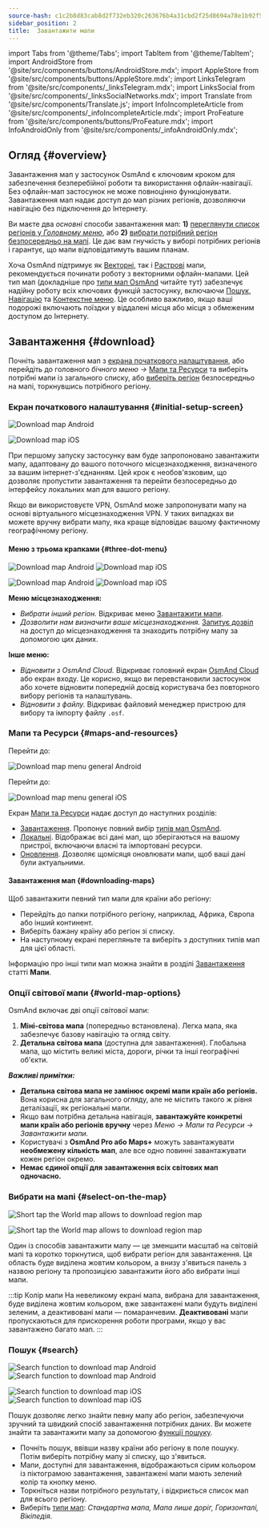 ```yaml
---
source-hash: c1c2b8d83cab8d2f732eb320c263676b4a31cbd2f25d8694a78e1b92f5393c9d
sidebar_position: 2
title:  Завантажити мапи
---
```

import Tabs from '@theme/Tabs';
import TabItem from '@theme/TabItem';
import AndroidStore from '@site/src/components/buttons/AndroidStore.mdx';
import AppleStore from '@site/src/components/buttons/AppleStore.mdx';
import LinksTelegram from '@site/src/components/_linksTelegram.mdx';
import LinksSocial from '@site/src/components/_linksSocialNetworks.mdx';
import Translate from '@site/src/components/Translate.js';
import InfoIncompleteArticle from '@site/src/components/_infoIncompleteArticle.mdx';
import ProFeature from '@site/src/components/buttons/ProFeature.mdx';
import InfoAndroidOnly from '@site/src/components/_infoAndroidOnly.mdx';




## Огляд {#overview}

Завантаження мап у застосунок OsmAnd є ключовим кроком для забезпечення безперебійної роботи та використання офлайн-навігації. Без офлайн-мап застосунок не може повноцінно функціонувати. Завантаження мап надає доступ до мап різних регіонів, дозволяючи навігацію без підключення до Інтернету.

Ви маєте два *основні* способи завантаження мап: **1)** [переглянути список регіонів у *Головному меню*](#maps-and-resources), або **2)** [вибрати потрібний регіон безпосередньо на мапі](#select-on-the-map). Це дає вам гнучкість у виборі потрібних регіонів і гарантує, що мапи відповідатимуть вашим планам.

Хоча OsmAnd підтримує як [Векторні](../map/vector-maps.md), так і [Растрові](../map/raster-maps.md) мапи, рекомендується починати роботу з векторними офлайн-мапами. Цей тип мап (докладніше про [типи мап OsmAnd](../personal/maps-resources.md#map-types) читайте тут) забезпечує надійну роботу всіх ключових функцій застосунку, включаючи [Пошук](../search/index.md), [Навігацію](../navigation/index.md) та [Контекстне меню](../map/map-context-menu.md). Це особливо важливо, якщо ваші подорожі включають поїздки у віддалені місця або місця з обмеженим доступом до Інтернету.


## Завантаження {#download}

Почніть завантаження мап з [екрана початкового налаштування](#initial-setup-screen), або перейдіть до головного *бічного меню* *→* [Мапи та Ресурси](#maps-and-resources) та виберіть потрібні мапи із загального списку, або [виберіть регіон](#select-on-the-map) безпосередньо на мапі, торкнувшись потрібного регіону.


### Екран початкового налаштування {#initial-setup-screen}

<Tabs groupId="operating-systems" queryString="current-os">

<TabItem value="android" label="Android">

![Download map Android](@site/static/img/steps/start_screen_first_screen_andr.png)

</TabItem>

<TabItem value="ios" label="iOS">

![Download map iOS](@site/static/img/steps/start_screen_first_screen_ios.png)

</TabItem>

</Tabs>

При першому запуску застосунку вам буде запропоновано завантажити мапу, адаптовану до вашого поточного місцезнаходження, визначеного за вашим інтернет-з'єднанням. Цей крок є необов'язковим, що дозволяє пропустити завантаження та перейти безпосередньо до інтерфейсу локальних мап для вашого регіону.

Якщо ви використовуєте VPN, OsmAnd може запропонувати мапу на основі віртуального місцезнаходження VPN. У таких випадках ви можете вручну вибрати мапу, яка краще відповідає вашому фактичному географічному регіону.


#### Меню з трьома крапками {#three-dot-menu}

<Tabs groupId="operating-systems" queryString="current-os">

<TabItem value="android" label="Android">

![Download map Android](@site/static/img/steps/start_screen_first_screen_location_andr.png)   ![Download map iOS](@site/static/img/steps/start_screen_first_screen_other_andr.png)

</TabItem>

<TabItem value="ios" label="iOS">

![Download map Android](@site/static/img/steps/start_screen_first_screen_location_ios.png)   ![Download map iOS](@site/static/img/steps/start_screen_first_screen_other_ios.png)

</TabItem>

</Tabs>

**Меню місцезнаходження:**

- *Вибрати інший регіон.* Відкриває меню [Завантажити мапи](#maps-and-resources).
- *Дозволити нам визначити ваше місцезнаходження.* [Запитує дозвіл](../start-with/first-steps.md#permission-to-access-the-location) на доступ до місцезнаходження та знаходить потрібну мапу за допомогою цих даних.

**Інше меню:**

- *Відновити з OsmAnd Cloud.* Відкриває головний екран [OsmAnd Cloud](../personal/osmand-cloud.md) або екран входу. Це корисно, якщо ви перевстановили застосунок або хочете відновити попередній досвід користувача без повторного вибору регіонів та налаштувань.
- *Відновити з файлу.* Відкриває файловий менеджер пристрою для вибору та імпорту файлу `.osf`.


### Мапи та Ресурси {#maps-and-resources}

<Tabs groupId="operating-systems" queryString="current-os">

<TabItem value="android" label="Android">

Перейти до: *<Translate android="true" ids="shared_string_menu,maps_and_resources,downloads"/>*

![Download map menu general Android](@site/static/img/personal/maps/download_menu_andr.png)

</TabItem>

<TabItem value="ios" label="iOS">

Перейти до: *<Translate ios="true" ids="shared_string_menu,res_mapsres"/>*

![Download map menu general iOS](@site/static/img/personal/maps/download_menu_ios.png)

</TabItem>

</Tabs>

Екран [Мапи та Ресурси](../personal/maps-resources.md) надає доступ до наступних розділів:

- [Завантаження](../personal/maps-resources.md#downloads). Пропонує повний вибір [типів мап OsmAnd](../personal/maps-resources.md#map-types).
- [Локальні](../personal/maps-resources.md#local). Відображає всі дані мап, що зберігаються на вашому пристрої, включаючи власні та імпортовані ресурси.
- [Оновлення](../personal/maps-resources.md#updates). Дозволяє щомісяця оновлювати мапи, щоб ваші дані були актуальними.

#### Завантаження мап {#downloading-maps}

Щоб завантажити певний тип мапи для країни або регіону:

- Перейдіть до папки потрібного регіону, наприклад, Африка, Європа або інший континент.
- Виберіть бажану країну або регіон зі списку.
- На наступному екрані перегляньте та виберіть з доступних типів мап для цієї області.

Інформацію про інші типи мап можна знайти в розділі [Завантаження](../personal/maps-resources.md#downloads) статті **Мапи**.

### Опції світової мапи {#world-map-options}

OsmAnd включає дві опції світової мапи:

1. **Міні-світова мапа** (попередньо встановлена). Легка мапа, яка забезпечує базову навігацію та огляд світу.
2. **Детальна світова мапа** (доступна для завантаження). Глобальна мапа, що містить великі міста, дороги, річки та інші географічні об'єкти.

***Важливі примітки:***

- **Детальна світова мапа не замінює окремі мапи країн або регіонів.** Вона корисна для загального огляду, але не містить такого ж рівня деталізації, як регіональні мапи.
- Якщо вам потрібна детальна навігація, **завантажуйте конкретні мапи країн або регіонів вручну** через *Меню → Мапи та Ресурси → Завантажити мапи.*
- Користувачі з **OsmAnd Pro або Maps+** можуть завантажувати **необмежену кількість мап**, але все одно повинні завантажувати кожен регіон окремо.
- **Немає єдиної опції для завантаження всіх світових мап одночасно.**


### Вибрати на мапі {#select-on-the-map}

<Tabs groupId="operating-systems" queryString="current-os">

<TabItem value="android" label="Android">

![Short tap the World map allows to download region map](@site/static/img/map/download_region_map_via_worldmap.png)

</TabItem>

<TabItem value="ios" label="iOS">

![Short tap the World map allows to download region map](@site/static/img/settings/download_region_map_via_worldmap_ios.png)

</TabItem>

</Tabs>

Один із способів завантажити мапу — це зменшити масштаб на світовій мапі та коротко торкнутися, щоб вибрати регіон для завантаження. Ця область буде виділена жовтим кольором, а внизу з'явиться панель з назвою регіону та пропозицією завантажити його або вибрати інші мапи.

:::tip Колір мапи
На невеликому екрані мапа, вибрана для завантаження, буде виділена жовтим кольором, вже завантажені мапи будуть виділені зеленим, а деактивовані мапи — помаранчевим. **Деактивовані** мапи пропускаються для прискорення роботи програми, якщо у вас завантажено багато мап.
:::

### Пошук {#search}

<Tabs groupId="operating-systems" queryString="current-os">

<TabItem value="android" label="Android">

![Search function to download map Android](@site/static/img/settings/search_download_map_3_andr.png) ![Search function to download map Android](@site/static/img/settings/search_download_map_4_andr.png)

</TabItem>

<TabItem value="ios" label="iOS">

![Search function to download map iOS](@site/static/img/settings/search_download_map_1_ios.png) ![Search function to download map iOS](@site/static/img/settings/search_download_map_2_ios.png)

</TabItem>

</Tabs>

Пошук дозволяє легко знайти певну мапу або регіон, забезпечуючи зручний та швидкий спосіб завантаження потрібних даних. Ви можете знайти та завантажити мапу за допомогою [функції пошуку](../search/index.md).

- Почніть пошук, ввівши назву країни або регіону в поле пошуку. Потім виберіть потрібну мапу зі списку, що з'явиться.
- Мапи, доступні для завантаження, відображаються сірим кольором із піктограмою завантаження, завантажені мапи мають зелений колір та кнопку меню.
- Торкніться назви потрібного результату, і відкриється список мап для всього регіону.
- Виберіть [типи мап](../personal/maps-resources.md#map-types): *Стандартна мапа, Мапа лише доріг, Горизонталі, Вікіпедія*.